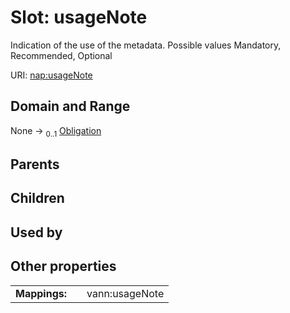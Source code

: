 
# Slot: usageNote


Indication of the use of the metadata. Possible values Mandatory, Recommended, Optional

URI: [nap:usageNote](https://w3id.org/napusageNote)


## Domain and Range

None &#8594;  <sub>0..1</sub> [Obligation](Obligation.md)

## Parents


## Children


## Used by


## Other properties

|  |  |  |
| --- | --- | --- |
| **Mappings:** | | vann:usageNote |

